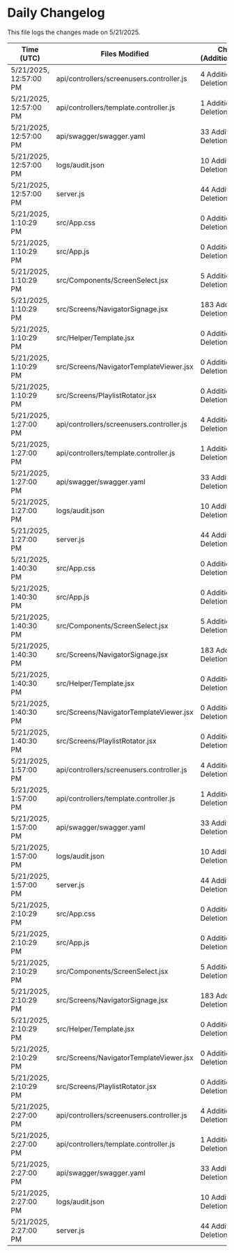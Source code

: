 # Daily Changelog

This file logs the changes made on 5/21/2025.

| Time (UTC)             | Files Modified                    | Changes (Addition/Deletion) |
|------------------------|-----------------------------------|-----------------------------|
| 5/21/2025, 12:57:00 PM | api/controllers/screenusers.controller.js | 4 Additions & 4 Deletions |
| 5/21/2025, 12:57:00 PM | api/controllers/template.controller.js | 1 Additions & 0 Deletions |
| 5/21/2025, 12:57:00 PM | api/swagger/swagger.yaml | 33 Additions & 0 Deletions |
| 5/21/2025, 12:57:00 PM | logs/audit.json | 10 Additions & 10 Deletions |
| 5/21/2025, 12:57:00 PM | server.js | 44 Additions & 44 Deletions |
| 5/21/2025, 1:10:29 PM | src/App.css | 0 Additions & 0 Deletions|
| 5/21/2025, 1:10:29 PM | src/App.js | 0 Additions & 2 Deletions|
| 5/21/2025, 1:10:29 PM | src/Components/ScreenSelect.jsx | 5 Additions & 14 Deletions|
| 5/21/2025, 1:10:29 PM | src/Screens/NavigatorSignage.jsx | 183 Additions & 2 Deletions|
| 5/21/2025, 1:10:29 PM | src/Helper/Template.jsx | 0 Additions & 0 Deletions|
| 5/21/2025, 1:10:29 PM | src/Screens/NavigatorTemplateViewer.jsx | 0 Additions & 0 Deletions|
| 5/21/2025, 1:10:29 PM | src/Screens/PlaylistRotator.jsx | 0 Additions & 0 Deletions|
| 5/21/2025, 1:27:00 PM | api/controllers/screenusers.controller.js | 4 Additions & 4 Deletions|
| 5/21/2025, 1:27:00 PM | api/controllers/template.controller.js | 1 Additions & 0 Deletions|
| 5/21/2025, 1:27:00 PM | api/swagger/swagger.yaml | 33 Additions & 0 Deletions|
| 5/21/2025, 1:27:00 PM | logs/audit.json | 10 Additions & 10 Deletions|
| 5/21/2025, 1:27:00 PM | server.js | 44 Additions & 44 Deletions|
| 5/21/2025, 1:40:30 PM | src/App.css | 0 Additions & 0 Deletions|
| 5/21/2025, 1:40:30 PM | src/App.js | 0 Additions & 2 Deletions|
| 5/21/2025, 1:40:30 PM | src/Components/ScreenSelect.jsx | 5 Additions & 14 Deletions|
| 5/21/2025, 1:40:30 PM | src/Screens/NavigatorSignage.jsx | 183 Additions & 2 Deletions|
| 5/21/2025, 1:40:30 PM | src/Helper/Template.jsx | 0 Additions & 0 Deletions|
| 5/21/2025, 1:40:30 PM | src/Screens/NavigatorTemplateViewer.jsx | 0 Additions & 0 Deletions|
| 5/21/2025, 1:40:30 PM | src/Screens/PlaylistRotator.jsx | 0 Additions & 0 Deletions|
| 5/21/2025, 1:57:00 PM | api/controllers/screenusers.controller.js | 4 Additions & 4 Deletions|
| 5/21/2025, 1:57:00 PM | api/controllers/template.controller.js | 1 Additions & 0 Deletions|
| 5/21/2025, 1:57:00 PM | api/swagger/swagger.yaml | 33 Additions & 0 Deletions|
| 5/21/2025, 1:57:00 PM | logs/audit.json | 10 Additions & 10 Deletions|
| 5/21/2025, 1:57:00 PM | server.js | 44 Additions & 44 Deletions|
| 5/21/2025, 2:10:29 PM | src/App.css | 0 Additions & 0 Deletions|
| 5/21/2025, 2:10:29 PM | src/App.js | 0 Additions & 2 Deletions|
| 5/21/2025, 2:10:29 PM | src/Components/ScreenSelect.jsx | 5 Additions & 14 Deletions|
| 5/21/2025, 2:10:29 PM | src/Screens/NavigatorSignage.jsx | 183 Additions & 2 Deletions|
| 5/21/2025, 2:10:29 PM | src/Helper/Template.jsx | 0 Additions & 0 Deletions|
| 5/21/2025, 2:10:29 PM | src/Screens/NavigatorTemplateViewer.jsx | 0 Additions & 0 Deletions|
| 5/21/2025, 2:10:29 PM | src/Screens/PlaylistRotator.jsx | 0 Additions & 0 Deletions|
| 5/21/2025, 2:27:00 PM | api/controllers/screenusers.controller.js | 4 Additions & 4 Deletions|
| 5/21/2025, 2:27:00 PM | api/controllers/template.controller.js | 1 Additions & 0 Deletions|
| 5/21/2025, 2:27:00 PM | api/swagger/swagger.yaml | 33 Additions & 0 Deletions|
| 5/21/2025, 2:27:00 PM | logs/audit.json | 10 Additions & 10 Deletions|
| 5/21/2025, 2:27:00 PM | server.js | 44 Additions & 44 Deletions|
